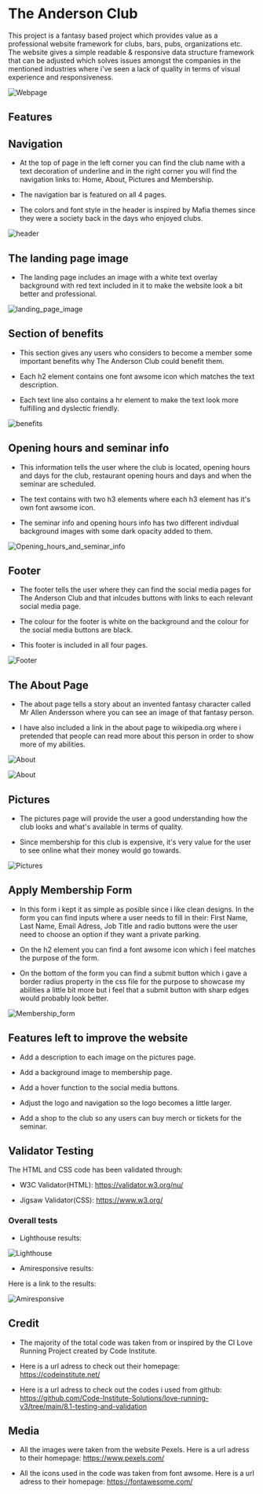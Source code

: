 # The Anderson Club

This project is a fantasy based project which provides value as a professional website framework
for clubs, bars, pubs, organizations etc. The website gives a simple readable & responsive data structure framework that can be adjusted which solves issues amongst the companies in the mentioned industries where i've seen a lack of quality in terms of visual experience and responsiveness.

![Webpage](./assets/images/webapage%20screenshot.webp)

## Features



## Navigation

* At the top of page in the left corner you can find the club name with a text decoration of underline and in the right corner you will find the navigation links to: Home, About, Pictures and Membership.

* The navigation bar is featured on all 4 pages.

* The colors and font style in the header is inspired by Mafia themes since they were a society back in the days who enjoyed clubs.

![header](./assets/images/header.webp)

## The landing page image

* The landing page includes an image with a white text overlay background with red text included in it to make the website look a bit better and professional.


![landing_page_image](./assets/images/landingpageimage%201.webp)

## Section of benefits

* This section gives any users who considers to become a member some important benefits why The Anderson Club could benefit them.

* Each h2 element contains one font awsome icon which matches the text description.

* Each text line also contains a hr element to make the text look more fulfilling and dyslectic friendly.

![benefits](./assets/images/maincontent.png)

## Opening hours and seminar info

* This information tells the user where the club is located, opening hours and days for the club, restaurant opening hours and days and when the seminar are scheduled.

* The text contains with two h3 elements where each h3 element has it's own font awsome icon.

* The seminar info and opening hours info has two different indivdual background images with some dark opacity added to them.

![Opening_hours_and_seminar_info](./assets/images/openinghours_and_seminar-info.webp)

## Footer

* The footer tells the user where they can find the social media pages for The Anderson Club and that inlcudes buttons with links to each relevant social media page. 

* The colour for the footer is white on the background and the colour for the social media buttons are black.

* This footer is included in all four pages.

![Footer](./assets/images/footer.webp)

## The About Page

* The about page tells a story about an invented fantasy character called Mr Allen Andersson where you can see an image of that fantasy person.

* I have also included a link in the about page to wikipedia.org where i pretended that people can read more about this person in order to show more of my abilities.

![About](./assets/images/aboutpage.webp)

![About](./assets/images/about2page.webp)

## Pictures

* The pictures page will provide the user a good understanding how the club looks and what's available in terms of quality.

* Since membership for this club is expensive, it's very value for the user to see online what their money would go towards.

![Pictures](./assets/images/pictures.webp)

## Apply Membership Form

* In this form i kept it as simple as posible since i like clean designs. In the form you can find inputs where a user needs to fill in their: First Name, Last Name, Email Adress, Job Title and radio buttons were the user need to choose an option if they want a private parking.

* On the h2 element you can find a font awsome icon which i feel matches the purpose of the form.

* On the bottom of the form you can find a submit button which i gave a border radius property in the css file for the purpose to showcase my abilities a little bit more but i feel that a submit button with sharp edges would probably look better.

![Membership_form](./assets/images/membership%20form.webp)

## Features left to improve the website

* Add a description to each image on the pictures page.

* Add a background image to membership page.

* Add a hover function to the social media buttons.

* Adjust the logo and navigation so the logo becomes a little larger.

* Add a shop to the club so any users can buy merch or tickets for the seminar.

## Validator Testing 

The HTML and CSS code has been validated through:

* W3C Validator(HTML): https://validator.w3.org/nu/ 

* Jigsaw Validator(CSS): https://www.w3.org/

### Overall tests

* Lighthouse results: 

![Lighthouse]()

* Amiresponsive results: 

Here is a link to the results: 

![Amiresponsive]()


## Credit

* The majority of the total code was taken from or inspired by the CI Love Running Project created by Code Institute. 

* Here is a url adress to check out their homepage: https://codeinstitute.net/

* Here is a url adress to check out the codes i used from github: https://github.com/Code-Institute-Solutions/love-running-v3/tree/main/8.1-testing-and-validation

## Media

* All the images were taken from the website Pexels. Here is a url adress to their homepage: https://www.pexels.com/

* All the icons used in the code was taken from font awsome. Here is a url adress to their homepage: https://fontawesome.com/ 


